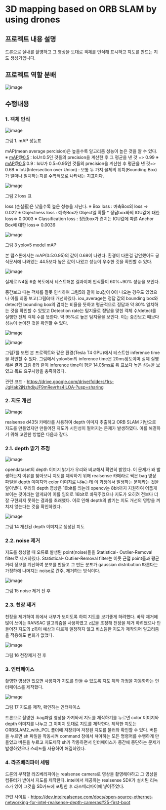 # 3D mapping based on ORB SLAM by using drones

## 프로젝트 내용 설명
드론으로 실내를 촬영하고 그 영상을 토대로 객체를 인식해 표시하고 지도를 만드는 지도 생성기입니다.


## 프로젝트 역할 분배

![image](https://user-images.githubusercontent.com/65644486/139809559-7f0ca238-c5ab-41d2-9a5f-e5fe7bb1c690.png)


## 수행내용

### 1. 객체 인식

![image](https://user-images.githubusercontent.com/65644486/139801318-879ab55a-f7d5-4935-9a89-3288a5ef42fb.png)

그림 1. mAP 성능표


mAP(mean average percision)은 높을수록 알고리즘 성능이 높은 것을 알 수 있다.
※ mAP@0.5 : IoU≥0.5인 것들의 precision을 계산한 후 그 평균을 낸 것 => 0.99
※ mAP@0.5:0.9 : IoU가 0.5~0.95인 것들의 precision을 계산한 후 평균을 낸 것=> 0.68
※ IoU(Intersection over Union) : 보통 두 가지 물체의 위치(Bounding Box)가 얼마나 일치하는지를 수학적으로 나타내는 지표이다.


![image](https://user-images.githubusercontent.com/65644486/139801304-2a22ad80-690b-4eeb-974f-b5d9065c8eec.png)

그림 2 loss 표


loss (손실률)은 낮을수록 높은 성능을 지닌다.
※ Box loss : 예측Box의 loss => 0.022
※ Objectness loss : 예측Box가 Object일 확률 * 정답box와의 IOU값에 대한 loss=> 0.0003
※ Classification loss : 정답box가 겹치는 IOU값에 따른 Anchor Box에 대한 loss=> 0.0036

![image](https://user-images.githubusercontent.com/65644486/139801276-0bc5624c-92c8-40b0-8315-a4595ed50e72.png)

그림 3 yolov5 model mAP

본 캡스톤에서는 mAP(0.5:0.95)의 값이 0.68이 나왔다. 환경이 다른걸 감안했어도 공식문서에 나와있는 44.5보다 높은 값이 나왔고 성능이 우수한 것을 확인할 수 있다. 

![image](https://user-images.githubusercontent.com/65644486/139809799-c3f5cb51-f9d5-4537-a14a-5836725eb2d5.png)

실제로 N4동 6층 복도에서 테스트해본 결과이며 인식률이 60%~90% 성능을 보인다.

중간보고 때는 객체를 잘못 인식하여 그림5와 같이 iou값이 0이 나오는 경우도 있었으나 이를 최종 보고(그림6)때 개선하였다. iou_average는 정답 값의 bounding box와 detect한 bounding box의 겹치는 비율을 뜻하고 평균적으로 정답과 약 80% 일치하는 것을 확인할 수 있었고 Detection rate는 탐지율로 정답을 맞힌 객체 수/detect를 실행한 전체 객체 수를 뜻한다. 약 95%로 높은 탐지율을 보인다. 이는 중간보고 때보다 성능이 높아진 것을 확인할 수 있다.

![image](https://user-images.githubusercontent.com/65644486/139809869-3760e6b9-c3f8-4170-b8dc-bcf2463f7ac1.png)

![image](https://user-images.githubusercontent.com/65644486/139809975-490c9ef6-6c4a-4076-99db-5d72b54424c0.png)

그림7를 보면 본 프로젝트와 같은 환경(Tesla T4 GPU)에서 테스트한 inference time을 확인할 수 있다. 그림에서 yolov5m의 inference time은 20ms정도이며 실제 실행해본 결과 그림 8와 같이 inference time이 평균 14.05ms로 위 표보다 높은 성능을 보였고 목표 요구사항을 충족하였다.

관련 코드 - https://drive.google.com/drive/folders/1rs-JgHak2jNzhdjyJF9mRevrhs4lLOA-?usp=sharing

### 2. 지도 개선

![image](https://user-images.githubusercontent.com/65644486/139804296-6b066080-eeb5-4c8f-a625-59d00d2a8094.png)

realsense d435i 카메라를 사용하여 depth 이미지 추출하고 ORB SLAM 기반으로 지도를 만들었지만 만들어진 지도가 시인성이 떨어지는 문제가 발생하였다.
이를 해결하기 위해 고안한 방법은 다음과 같다.

### 2.1. depth 밝기 조정

![image](https://user-images.githubusercontent.com/65644486/139804393-52ce7816-fbbd-475b-8e6e-6e1c95c92812.png)

opendataset의 depth 이미지 밝기가 우리와 비교해서 확연히 밝았다. 이 문제가 왜 발생하는지 이유를 찾아보니 지도를 제작하기 위해 realsense 카메라로 찍은 bag 영상 파일을 depth 이미지와 color 이미지로 나누는데 이 과정에서 발생하는 문제라는 것을 알아냈다. 우리의 depth 영상은 16bit를 띄는데 opencv는 8bit까지 지원하여 어둡게 보이는 것이라는 알게되어 이를 임의로 16bit로 바꿔주었으나 지도가 오히려 전보다 더 잘 구현되지 못하는 결과를 초래했다. 이로 인해 depth의 밝기는 지도 개선의 영향을 끼치지 않는다는 것을 확인하였다.

![image](https://user-images.githubusercontent.com/65644486/139804121-9029193d-946a-46b4-8107-a0517f744a8a.png)

그림 14 개선된 depth 이미지로 생성된 지도

### 2.2. noise 제거

지도를 생성할 때 오류로 발생된 point(noise)들을 Statistical- Outlier-Removal filter로 제거하였다. Statistical- Outlier-Removal filter는 이웃 근접 point들과 평균 거리 정보를 계산하여 분포를 만들고 그 만든 분포가 gaussian distribution 따른다는 가정하에 나머지는 noise로 간주, 제거하는 방식이다.

![image](https://user-images.githubusercontent.com/65644486/139804900-9533ac23-67f1-4040-a9de-f80c2982bc37.png)

그림 15 noise 제거 전 후

### 2.3. 천장 제거

천장을 제거하여 위에서 내부가 보이도록 하여 지도를 보기좋게 하려했다. 바닥 제거에 많이 쓰이는 RANSAC 알고리즘을 사용하였고 z값을 조정해 천장을 제거 하려했으나 만들어진 지도의 z축이 예상과 다르게 일정하지 않고 비스듬한 지도가 제작되어 알고리즘을 적용해도 변화가 없었다.

![image](https://user-images.githubusercontent.com/65644486/139805271-00edd07f-aaa4-4067-b764-8c2ebab08680.png)

그림 16 천장제거 전 후

### 3. 인터페이스  

촬영한 영상만 있으면 사용자가 지도를 만들 수 있도록 지도 제작 과정을 자동화하는 인터페이스를 제작했다.

![image](https://user-images.githubusercontent.com/65644486/139805495-5608e236-ba91-430a-911c-79ea619ffa5a.png)

그림 17 지도를 제작, 확인하는 인터페이스

드론으로 촬영한 .bag파일 영상을 가져와서 지도를 제작하기를 누르면 color 이미지와 depth 이미지를 나누고 그 이미지 토대로 지도를 제작한다. 제작한 지도는 ORBSLAM2_with_PCL 폴더에 저장되며 저장된 지도를 불러와 확인할 수 있다. 버튼을 누르면 sh 파일을 작동시켜 command 창에서 쳐야하는 모든 명령어를 수행하게 만들었고 버튼을 누르고 지도제작 sh가 작동하면서 인터페이스가 중간에 중단하는 문제가 발생하였으나 스레드를 사용하여 해결하였다.

### 4. 라즈베리파이 세팅
드론의 부착할 라즈베리파이는 realsense camera로 영상을 촬영해야하고 그 영상을 컴퓨터가 받아서 지도를 제작한다.
intel에서 제공하는 realsense SDK가 설치된 리눅스가 있어 그것을 SD카드에 포팅한 후 라즈베리파이에 넣어주었다.

관련 사이트 - https://dev.intelrealsense.com/docs/open-source-ethernet-networking-for-intel-realsense-depth-cameras#25-first-boot
